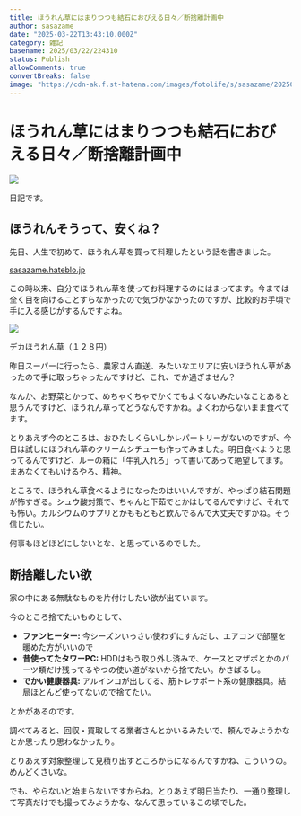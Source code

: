 ```yaml
---
title: ほうれん草にはまりつつも結石におびえる日々／断捨離計画中
author: sasazame
date: "2025-03-22T13:43:10.000Z"
category: 雑記
basename: 2025/03/22/224310
status: Publish
allowComments: true
convertBreaks: false
image: "https://cdn-ak.f.st-hatena.com/images/fotolife/s/sasazame/20250322/20250322223157.png"
---
```

# ほうれん草にはまりつつも結石におびえる日々／断捨離計画中

![](https://cdn-ak.f.st-hatena.com/images/fotolife/s/sasazame/20250322/20250322223157.png)

日記です。

<!-- Extended Body -->

## ほうれんそうって、安くね？

先日、人生で初めて、ほうれん草を買って料理したという話を書きました。

[sasazame.hateblo.jp](https://sasazame.hateblo.jp/entry/2025/03/10/204423)

この時以来、自分でほうれん草を使ってお料理するのにはまってます。今までは全く目を向けることすらなかったので気づかなかったのですが、比較的お手頃で手に入る感じがするんですよね。

![](https://cdn-ak.f.st-hatena.com/images/fotolife/s/sasazame/20250322/20250322223352.png)

デカほうれん草（１２８円）

昨日スーパーに行ったら、農家さん直送、みたいなエリアに安いほうれん草があったので手に取っちゃったんですけど、これ、でか過ぎません？

なんか、お野菜とかって、めちゃくちゃでかくてもよくないみたいなことあると思うんですけど、ほうれん草ってどうなんですかね。よくわからないまま食べてます。

とりあえず今のところは、おひたしくらいしかレパートリーがないのですが、今日は試しにほうれん草のクリームシチューも作ってみました。明日食べようと思ってるんですけど、ルーの箱に「牛乳入れろ」って書いてあって絶望してます。まあなくてもいけるやろ、精神。

ところで、ほうれん草食べるようになったのはいいんですが、やっぱり結石問題が怖すぎる。シュウ酸対策で、ちゃんと下茹でとかはしてるんですけど、それでも怖い。カルシウムのサプリとかももともと飲んでるんで大丈夫ですかね。そう信じたい。

何事もほどほどにしないとな、と思っているのでした。

## 断捨離したい欲

家の中にある無駄なものを片付けしたい欲が出ています。

今のところ捨てたいものとして、

-   **ファンヒーター:** 今シーズンいっさい使わずにすんだし、エアコンで部屋を暖めた方がいいので
-   **昔使ってたタワーPC:** HDDはもう取り外し済みで、ケースとマザボとかのパーツ類だけ残ってるやつの使い道がないから捨てたい。かさばるし。
-   **でかい健康器具:** アルインコが出してる、筋トレサポート系の健康器具。結局ほとんど使ってないので捨てたい。

とかがあるのです。

調べてみると、回収・買取してる業者さんとかいるみたいで、頼んでみようかなとか思ったり思わなかったり。

とりあえず対象整理して見積り出すところからになるんですかね、こういうの。めんどくさいな。

でも、やらないと始まらないですからね。とりあえず明日当たり、一通り整理して写真だけでも撮ってみようかな、なんて思っているこの頃でした。